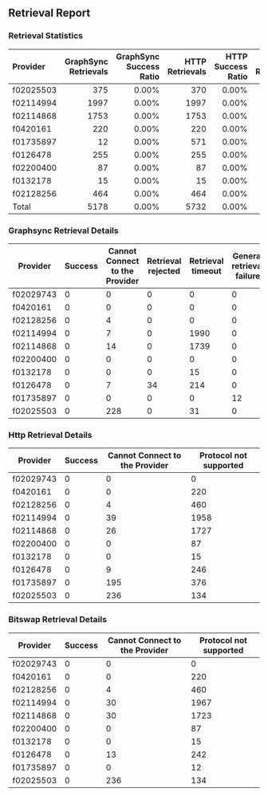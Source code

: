 ## Retrieval Report
### Retrieval Statistics
| Provider  | GraphSync Retrievals | GraphSync Success Ratio | HTTP Retrievals | HTTP Success Ratio | Bitswap Retrievals | Bitswap Success Ratio |
| :-------- | -------------------: | ----------------------: | --------------: | -----------------: | -----------------: | --------------------: |
| f02025503 |                  375 |                   0.00% |             370 |              0.00% |                370 |                 0.00% |
| f02114994 |                 1997 |                   0.00% |            1997 |              0.00% |               1997 |                 0.00% |
| f02114868 |                 1753 |                   0.00% |            1753 |              0.00% |               1753 |                 0.00% |
| f0420161  |                  220 |                   0.00% |             220 |              0.00% |                220 |                 0.00% |
| f01735897 |                   12 |                   0.00% |             571 |              0.00% |                 12 |                 0.00% |
| f0126478  |                  255 |                   0.00% |             255 |              0.00% |                255 |                 0.00% |
| f02200400 |                   87 |                   0.00% |              87 |              0.00% |                 87 |                 0.00% |
| f0132178  |                   15 |                   0.00% |              15 |              0.00% |                 15 |                 0.00% |
| f02128256 |                  464 |                   0.00% |             464 |              0.00% |                464 |                 0.00% |
| Total     |                 5178 |                   0.00% |            5732 |              0.00% |               5173 |                 0.00% |

### Graphsync Retrieval Details
| Provider  | Success | Cannot Connect to the Provider | Retrieval rejected | Retrieval timeout | General retrieval failure | Piece not Found |
| --------- | ------- | ------------------------------ | ------------------ | ----------------- | ------------------------- | --------------- |
| f02029743 | 0       | 0                              | 0                  | 0                 | 0                         | 0               |
| f0420161  | 0       | 0                              | 0                  | 0                 | 0                         | 220             |
| f02128256 | 0       | 4                              | 0                  | 0                 | 0                         | 460             |
| f02114994 | 0       | 7                              | 0                  | 1990              | 0                         | 0               |
| f02114868 | 0       | 14                             | 0                  | 1739              | 0                         | 0               |
| f02200400 | 0       | 0                              | 0                  | 0                 | 0                         | 87              |
| f0132178  | 0       | 0                              | 0                  | 15                | 0                         | 0               |
| f0126478  | 0       | 7                              | 34                 | 214               | 0                         | 0               |
| f01735897 | 0       | 0                              | 0                  | 0                 | 12                        | 0               |
| f02025503 | 0       | 228                            | 0                  | 31                | 0                         | 116             |

### Http Retrieval Details
| Provider  | Success | Cannot Connect to the Provider | Protocol not supported |
| --------- | ------- | ------------------------------ | ---------------------- |
| f02029743 | 0       | 0                              | 0                      |
| f0420161  | 0       | 0                              | 220                    |
| f02128256 | 0       | 4                              | 460                    |
| f02114994 | 0       | 39                             | 1958                   |
| f02114868 | 0       | 26                             | 1727                   |
| f02200400 | 0       | 0                              | 87                     |
| f0132178  | 0       | 0                              | 15                     |
| f0126478  | 0       | 9                              | 246                    |
| f01735897 | 0       | 195                            | 376                    |
| f02025503 | 0       | 236                            | 134                    |

### Bitswap Retrieval Details
| Provider  | Success | Cannot Connect to the Provider | Protocol not supported |
| --------- | ------- | ------------------------------ | ---------------------- |
| f02029743 | 0       | 0                              | 0                      |
| f0420161  | 0       | 0                              | 220                    |
| f02128256 | 0       | 4                              | 460                    |
| f02114994 | 0       | 30                             | 1967                   |
| f02114868 | 0       | 30                             | 1723                   |
| f02200400 | 0       | 0                              | 87                     |
| f0132178  | 0       | 0                              | 15                     |
| f0126478  | 0       | 13                             | 242                    |
| f01735897 | 0       | 0                              | 12                     |
| f02025503 | 0       | 236                            | 134                    |
